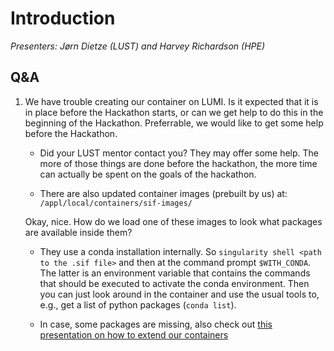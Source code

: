 # Introduction

<em>Presenters: Jørn Dietze (LUST) and Harvey Richardson (HPE)</em>

<!--
<video src="https://462000265.lumidata.eu/profiling-20241009/recordings/00_Introduction.mp4" controls="controls">
</video>

-   The video is also available as `/appl/local/training/profiling-20241009/recordings/00_Introduction.mp4`
-->


## Q&A

1.  We have trouble creating our container on LUMI. Is it expected that it is in place before 
    the Hackathon starts, or can we get help to do this in the beginning of the Hackathon. 
    Preferrable, we would like to get some help before the Hackathon.

    -   Did your LUST mentor contact you? They may offer some help. The more of those things are 
        done before the hackathon, the more time can actually be spent on the goals of the hackathon.

    -   There are also updated container images (prebuilt by us) at: ` /appl/local/containers/sif-images/`

    Okay, nice. How do we load one of these images to look what packages are available inside them?

    -   They use a conda installation internally. So `singularity shell <path to the .sif file>` and then at the command prompt `$WITH_CONDA`. The latter is an environment variable that contains the commands that should be executed to activate the conda environment. Then you can just look around in the container and use the usual tools to, e.g., get a list of python packages (`conda list`).

    -   In case, some packages are missing, also check out 
        [this presentation on how to extend our containers](https://lumi-supercomputer.github.io/LUMI-training-materials/ai-20240529/extra_07_VirtualEnvironments/)
    

